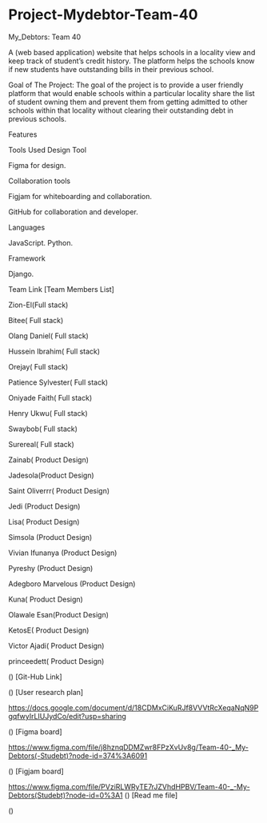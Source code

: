 # Project-Mydebtor-Team-40



My_Debtors: Team 40


A (web based application) website that helps schools in a locality view and keep track of student’s credit history. The platform helps the schools know if new students have outstanding bills in their previous school. 


Goal of The Project: 
The goal of the project is to provide a user friendly platform that would enable schools within a particular locality share the list of student owning them and prevent them from getting admitted to other schools within that locality without clearing their outstanding debt in previous schools.

Features



Tools Used
Design Tool

Figma for design.

Collaboration tools

Figjam for whiteboarding and collaboration.

GitHub for collaboration and developer.

Languages

JavaScript.
Python.

Framework

Django.

Team Link
[Team Members List]

Zion-El(Full stack)

Bitee( Full stack)

Olang Daniel( Full stack)

Hussein Ibrahim( Full stack)

Orejay( Full stack)

Patience Sylvester( Full stack)

Oniyade Faith( Full stack)

Henry Ukwu( Full stack)

Swaybob( Full stack)

Surereal( Full stack)

Zainab( Product Design)

Jadesola(Product Design)

Saint Oliverrr( Product Design)

Jedi (Product Design)

Lisa( Product Design)

Simsola (Product Design)

Vivian Ifunanya (Product Design)

Pyreshy (Product Design)

Adegboro Marvelous (Product Design)

Kuna( Product Design)

Olawale Esan(Product Design)

KetosE( Product Design)

Victor Ajadi( Product Design)

princeedett( Product Design)

()
[Git-Hub Link]

()
[User research plan]

https://docs.google.com/document/d/18CDMxCiKuRJf8VVVtRcXeqaNqN9PgqfwyIrLIUJydCo/edit?usp=sharing

()
[Figma board]

https://www.figma.com/file/j8hznqDDMZwr8FPzXvUv8g/Team-40-_My-Debtors(-Studebt)?node-id=374%3A6091

()
[Figjam board]

https://www.figma.com/file/PVziRLWRyTE7rJZVhdHPBV/Team-40-_-My-Debtors(Studebt)?node-id=0%3A1
()
[Read me file]

()
